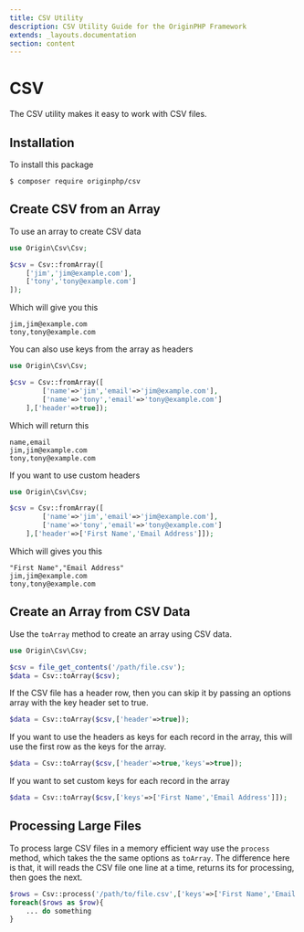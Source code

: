 ```yaml
---
title: CSV Utility
description: CSV Utility Guide for the OriginPHP Framework
extends: _layouts.documentation
section: content
---
```

# CSV

The CSV utility makes it easy to work with CSV files.

## Installation

To install this package

```linux
$ composer require originphp/csv
```

## Create CSV from an Array

To use an array to create CSV data

```php
use Origin\Csv\Csv;

$csv = Csv::fromArray([
    ['jim','jim@example.com'],
    ['tony','tony@example.com']
]);

```

Which will give you this

```
jim,jim@example.com
tony,tony@example.com
```

You can also use keys from the array as headers

```php
use Origin\Csv\Csv;

$csv = Csv::fromArray([
        ['name'=>'jim','email'=>'jim@example.com'],
        ['name'=>'tony','email'=>'tony@example.com']
    ],['header'=>true]);

```

Which will return this

```
name,email
jim,jim@example.com
tony,tony@example.com
```

If you want to use custom headers

```php
use Origin\Csv\Csv;

$csv = Csv::fromArray([
        ['name'=>'jim','email'=>'jim@example.com'],
        ['name'=>'tony','email'=>'tony@example.com']
    ],['header'=>['First Name','Email Address']]);

```

Which will gives you this

```
"First Name","Email Address"
jim,jim@example.com
tony,tony@example.com
```

## Create an Array from CSV Data

Use the `toArray` method to create an array using CSV data.

```php
use Origin\Csv\Csv;

$csv = file_get_contents('/path/file.csv');
$data = Csv::toArray($csv);

```

If the CSV file has a header row, then you can skip it by passing an options array with the key header set to true.

```php
$data = Csv::toArray($csv,['header'=>true]);
```

If you want to use the headers as keys for each record in the array, this will use the first row as the keys for the array.

```php
$data = Csv::toArray($csv,['header'=>true,'keys'=>true]);
```

If you want to set custom keys for each record in the array

```php
$data = Csv::toArray($csv,['keys'=>['First Name','Email Address']]);
```

## Processing Large Files

To process large CSV files in a memory efficient way use the `process` method, which takes the the same options as `toArray`. The difference here is that, it will reads the CSV file one line at a time, returns its for processing, then goes the next.

```php
$rows = Csv::process('/path/to/file.csv',['keys'=>['First Name','Email Address']]);
foreach($rows as $row){
    ... do something
}
```